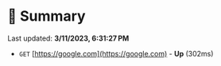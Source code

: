 # 📖 Summary
Last updated: **3/11/2023, 6:31:27 PM**

- `GET` [https://google.com](https://google.com) - **Up** (302ms)

